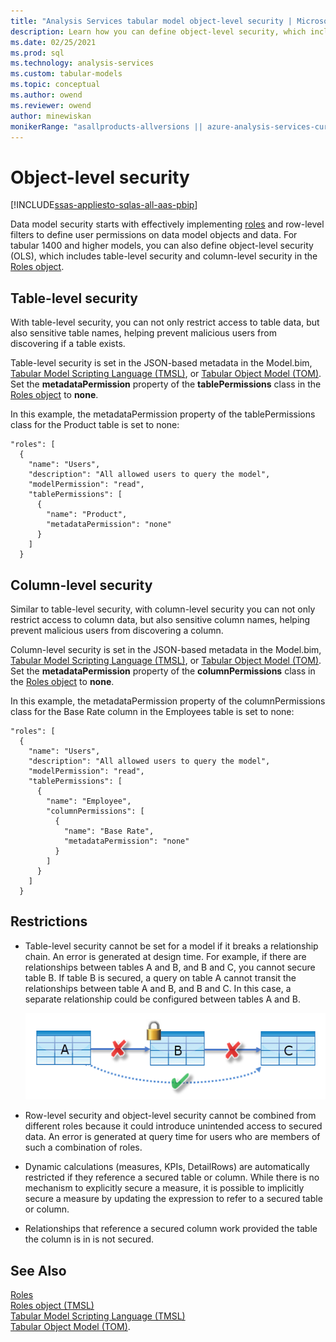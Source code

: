 ```yaml
---
title: "Analysis Services tabular model object-level security | Microsoft Docs"
description: Learn how you can define object-level security, which includes table-level security and column-level security in the Roles object.
ms.date: 02/25/2021
ms.prod: sql
ms.technology: analysis-services
ms.custom: tabular-models
ms.topic: conceptual
ms.author: owend
ms.reviewer: owend
author: minewiskan
monikerRange: "asallproducts-allversions || azure-analysis-services-current || power-bi-premium-current || >= sql-analysis-services-2016"
---
```

# Object-level security

[!INCLUDE[ssas-appliesto-sqlas-all-aas-pbip](../includes/ssas-appliesto-sqlas-all-aas-pbip.md)]

Data model security starts with effectively implementing [roles](../../analysis-services/tabular-models/roles-ssas-tabular.md)  and row-level filters to define user permissions on data model  objects and data. For tabular 1400 and higher models, you can also define object-level security (OLS), which includes table-level security and column-level security in the [Roles object](../tmsl/roles-object-tmsl.md).

## Table-level security

With table-level security, you can not only restrict access to table data, but also sensitive table names, helping prevent malicious users from discovering if a table exists.

 Table-level security is set in the JSON-based metadata in the Model.bim, [Tabular Model Scripting Language (TMSL)](../tmsl/tabular-model-scripting-language-tmsl-reference.md), or [Tabular Object Model (TOM)](../tom/introduction-to-the-tabular-object-model-tom-in-analysis-services-amo.md). Set the **metadataPermission** property of the **tablePermissions** class in the [Roles object](../tmsl/roles-object-tmsl.md) to **none**.

In this example, the metadataPermission property of the tablePermissions class for the Product table is set to none:

```
"roles": [
  {
    "name": "Users",
    "description": "All allowed users to query the model",
    "modelPermission": "read",
    "tablePermissions": [
      {
        "name": "Product",
        "metadataPermission": "none"
      }
    ]
  }
```

## Column-level security

Similar to table-level security, with column-level security you can not only restrict access to column data, but also sensitive column names,  helping prevent malicious users from discovering a column.

 Column-level security is set in the JSON-based metadata in the Model.bim, [Tabular Model Scripting Language (TMSL)](../tmsl/tabular-model-scripting-language-tmsl-reference.md), or [Tabular Object Model (TOM)](../tom/introduction-to-the-tabular-object-model-tom-in-analysis-services-amo.md). Set the **metadataPermission** property of the **columnPermissions** class in the [Roles object](../tmsl/roles-object-tmsl.md) to **none**.

In this example, the metadataPermission property of the columnPermissions class for the Base Rate column in the Employees table is set to none:

```
"roles": [
  {
    "name": "Users",
    "description": "All allowed users to query the model",
    "modelPermission": "read",
    "tablePermissions": [
      {
        "name": "Employee",
        "columnPermissions": [
          {
            "name": "Base Rate",
            "metadataPermission": "none"
          }
        ]
      }
    ]
  }
```

## Restrictions

*  Table-level security cannot be set for a model if it breaks a relationship chain. An error is generated at design time.
 For example, if there are relationships between tables A and B, and B and C, you cannot secure table B. If table B is secured, a query on table A cannot transit the relationships between table A and B, and B and C. In this case, a separate relationship could be configured between tables A and B.

    ![Table-level security](../../analysis-services/tabular-models/media/ssas-ols.png)  

*  Row-level security and object-level security cannot be combined from different roles because it could introduce unintended access to secured data. An error is generated at query time for users who are members of such a combination of roles.

*  Dynamic calculations (measures, KPIs, DetailRows) are automatically  restricted if they reference a secured table or column. While there is no mechanism to explicitly secure a measure, it is possible to implicitly secure a measure by updating the expression to refer to a secured table or column.

*  Relationships that reference a secured column work provided the table the column is in is not secured.




## See Also  
[Roles](../../analysis-services/tabular-models/roles-ssas-tabular.md)  
[Roles object (TMSL)](../tmsl/roles-object-tmsl.md)  
[Tabular Model Scripting Language (TMSL)](../tmsl/tabular-model-scripting-language-tmsl-reference.md)  
[Tabular Object Model (TOM)](../tom/introduction-to-the-tabular-object-model-tom-in-analysis-services-amo.md).

